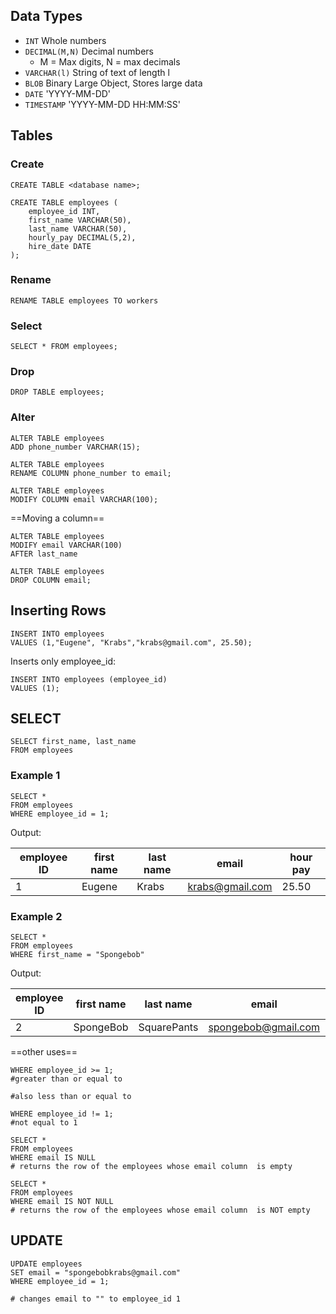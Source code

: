 ## Data Types
- `INT` Whole numbers
- `DECIMAL(M,N)` Decimal numbers
	- M = Max digits, N = max decimals
- `VARCHAR(l)` String of text of length l
- `BLOB` Binary Large Object, Stores large data
- `DATE` 'YYYY-MM-DD'
- `TIMESTAMP` 'YYYY-MM-DD HH:MM:SS'


## Tables
### Create
```
CREATE TABLE <database name>;
```


```
CREATE TABLE employees (
	employee_id INT,
	first_name VARCHAR(50),
	last_name VARCHAR(50),
	hourly_pay DECIMAL(5,2),
	hire_date DATE
);
```
### Rename
```
RENAME TABLE employees TO workers
```
### Select
```
SELECT * FROM employees;
```

### Drop
```
DROP TABLE employees;
```

### Alter
```
ALTER TABLE employees
ADD phone_number VARCHAR(15);
```

```
ALTER TABLE employees
RENAME COLUMN phone_number to email;
```

```
ALTER TABLE employees
MODIFY COLUMN email VARCHAR(100);
```


==Moving a column==
```
ALTER TABLE employees
MODIFY email VARCHAR(100)
AFTER last_name
```

```
ALTER TABLE employees
DROP COLUMN email;
```

## Inserting Rows
```
INSERT INTO employees
VALUES (1,"Eugene", "Krabs","krabs@gmail.com", 25.50);

```

Inserts only employee_id:
```
INSERT INTO employees (employee_id)
VALUES (1);

```

## SELECT
```
SELECT first_name, last_name
FROM employees
```
### Example 1
```
SELECT *
FROM employees
WHERE employee_id = 1;
```

Output:

| employee ID   | first name     | last name   | email           | hour pay     |
| --- | ------ | ----- | --------------- | ----- |
| 1   | Eugene | Krabs | krabs@gmail.com | 25.50 |
### Example 2

```
SELECT *
FROM employees
WHERE first_name = "Spongebob"
```
Output:

| employee ID   | first name     | last name   | email           | hour pay     |
|---|---|---|---|---|
|2|SpongeBob|SquarePants|spongebob@gmail.com|20.00|

==other uses==
```
WHERE employee_id >= 1;
#greater than or equal to

#also less than or equal to
```
```
WHERE employee_id != 1;
#not equal to 1
```

```
SELECT *
FROM employees
WHERE email IS NULL
# returns the row of the employees whose email column  is empty
```

```
SELECT *
FROM employees
WHERE email IS NOT NULL
# returns the row of the employees whose email column  is NOT empty
```

## UPDATE
```
UPDATE employees
SET email = "spongebobkrabs@gmail.com"
WHERE employee_id = 1;

# changes email to "" to employee_id 1
```


